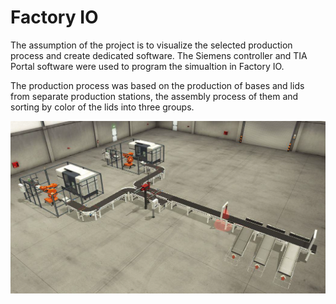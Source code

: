 # Factory IO

The assumption of the project is to visualize the selected production process and create dedicated software. The Siemens controller and TIA Portal software were used to program the simualtion in Factory IO.

The production process was based on the production of bases and lids from separate production stations, the assembly process of them and sorting by color of the lids  into three groups.

![Home](sortownia.png)
